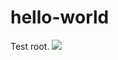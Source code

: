 # hello-world
Test root.
[![](https://jitpack.io/v/deviltester001/hello-world.svg)](https://jitpack.io/#deviltester001/hello-world)
